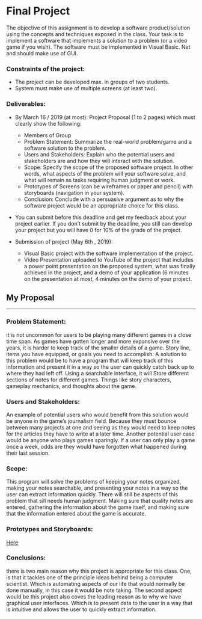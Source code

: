 # Final Project
The objective of this assignment is to develop a software product/solution using the concepts and techniques exposed in the class. Your task is to implement a software that implements a solution to a problem (or a video game if you wish). The software must be implemented in Visual Basic. Net and should make use of GUI.

### Constraints of the project:
- The project can be developed max. in groups of two students. 
- System must make use of multiple screens (at least two).


### Deliverables:
 - By March 16 / 2019 (at most): Project Proposal (1 to 2 pages) which must clearly show the following:
    - Members of Group
    - Problem Statement: Summarize the real-world problem/game and a software solution to the problem.
    - Users and Stakeholders: Explain who the potential users and stakeholders are and how they will interact with the solution.
    - Scope: Specify the scope of the proposed software project. In other words, what aspects of the problem will your software solve, and what will remain as tasks requiring human judgment or work.
    - Prototypes of Screens (can be wireframes or paper and pencil) with storyboards (navigation in your system).
    - Conclusion: Conclude with a persuasive argument as to why the software project would be an appropriate choice for this class.

 - You can submit before this deadline and get my feedback about your project earlier. If you don’t submit by the deadline, you still can develop your project but you will have 0 for 10% of the grade of the project.

 - Submission of project (May 6th , 2019): 
    - Visual Basic project with the software implementation of the project.
    - Video Presentation uploaded to YouTube of the project that includes a power point presentation on the proposed system, what was finally achieved in the project, and a demo of your application (6 minutes on the presentation at most, 4 minutes on the demo of your project.

## My Proposal
---
### Problem Statement:
it is not uncommon for users to be playing many different games in a close time span. As games have gotten longer and more expansive over the years, it is harder to keep track of the smaller details of a game. Story line, items you have equipped, or goals you need to accomplish. A solution to this problem would be to have a program that will keep track of this information and present it in a way so the user can quickly catch back up to where they had left off. Using a searchable interface, it will Store different sections of notes for different games. Things like story characters, gameplay mechanics, and thoughts about the game. 

### Users and Stakeholders:
An example of potential users who would benefit from this solution would be anyone in the game’s journalism field. Because they must bounce between many projects at one and seeing as they would need to keep notes for the articles they have to write at a later time. Another potential user case would be anyone who plays games sparingly. If a user can only play a game once a week, odds are they would have forgotten what happened during their last session.

### Scope:
This program will solve the problems of keeping your notes organized, making your notes searchable, and presenting your notes in a way so the user can extract information quickly. There will still be aspects of this problem that sill needs human judgment. Making sure that quality notes are entered, gathering the information about the game itself, and making sure that the information entered about the game is accurate. 

### Prototypes and Storyboards:
[Here](/final_project/Presentation/)

### Conclusions:
there is two main reason why this project is appropriate for this class. One, is that it tackles one of the principle ideas behind being a computer scientist. Which is automating aspects of our life that would normally be done manually, in this case it would be note taking. The second aspect would be this project also coves the leading reason as to why we have graphical user interfaces. Which is to present data to the user in a way that is intuitive and allows the user to quickly extract information. 